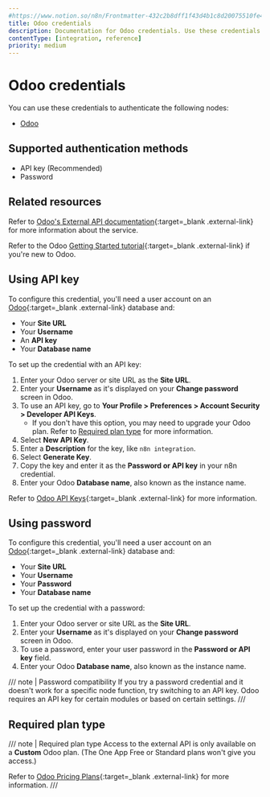 ```yaml
---
#https://www.notion.so/n8n/Frontmatter-432c2b8dff1f43d4b1c8d20075510fe4
title: Odoo credentials
description: Documentation for Odoo credentials. Use these credentials to authenticate Odoo in n8n, a workflow automation platform.
contentType: [integration, reference]
priority: medium
---
```


# Odoo credentials

You can use these credentials to authenticate the following nodes:

- [Odoo](/integrations/builtin/app-nodes/n8n-nodes-base.odoo/)

## Supported authentication methods

- API key (Recommended)
- Password

## Related resources

Refer to [Odoo's External API documentation](https://www.odoo.com/documentation/17.0/developer/reference/external_api.html){:target=_blank .external-link} for more information about the service.

Refer to the Odoo [Getting Started tutorial](https://www.odoo.com/slides/getting-started-15){:target=_blank .external-link} if you're new to Odoo.

## Using API key

To configure this credential, you'll need a user account on an [Odoo](https://www.odoo.com/){:target=_blank .external-link} database and:

- Your **Site URL**
- Your **Username**
- An **API key**
- Your **Database name**

To set up the credential with an API key:

1. Enter your Odoo server or site URL as the **Site URL**.
2. Enter your **Username** as it's displayed on your **Change password** screen in Odoo.
4. To use an API key, go to **Your Profile > Preferences > Account Security > Developer API Keys**.
    - If you don't have this option, you may need to upgrade your Odoo plan. Refer to [Required plan type](#required-plan-type) for more information.
5. Select **New API Key**.
6. Enter a **Description** for the key, like `n8n integration`.
7. Select **Generate Key**.
8. Copy the key and enter it as the **Password or API key** in your n8n credential.
9. Enter your Odoo **Database name**, also known as the instance name.

Refer to [Odoo API Keys](https://www.odoo.com/documentation/15.0/developer/reference/external_api.html?#api-keys){:target=_blank .external-link} for more information.

## Using password

To configure this credential, you'll need a user account on an [Odoo](https://www.odoo.com/){:target=_blank .external-link} database and:

- Your **Site URL**
- Your **Username**
- Your **Password**
- Your **Database name**

To set up the credential with a password:

1. Enter your Odoo server or site URL as the **Site URL**.
2. Enter your **Username** as it's displayed on your **Change password** screen in Odoo.
3. To use a password, enter your user password in the **Password or API key** field.
4. Enter your Odoo **Database name**, also known as the instance name.

/// note | Password compatibility
If you try a password credential and it doesn't work for a specific node function, try switching to an API key. Odoo requires an API key for certain modules or based on certain settings.
///

## Required plan type

/// note | Required plan type
Access to the external API is only available on a **Custom** Odoo plan. (The One App Free or Standard plans won't give you access.)

Refer to [Odoo Pricing Plans](https://www.odoo.com/pricing-plan){:target=_blank .external-link} for more information.
///
